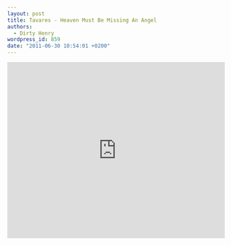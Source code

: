 ```yaml
---
layout: post
title: Tavares - Heaven Must Be Missing An Angel
authors:
  - Dirty Henry
wordpress_id: 859
date: "2011-06-30 10:54:01 +0200"
---
```


<iframe width="500" height="405" src="http://www.youtube.com/embed/bmzWzfd2WN0" frameborder="0" allowfullscreen></iframe>
